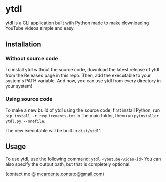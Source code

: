 # ytdl
ytdl is a CLI application built with Python made to make downloading YouTube videos simple and easy.

## Installation
### Without source code
To install ytdl without the source code, download the latest release of ytdl from the Releases page in this repo.
Then, add the executable to your system's PATH variable.
And now, you can use ytdl from every directory in your system!

### Using source code
To make a new build of ytdl using the source code, first install Python, run
`
pip install -r requirements.txt
`
in the main folder, then run
`
pyinstaller ytdl.py --onefile
`.

The new executable will be built in `dist/ytdl`'.

## Usage
To use ytdl, use the following command:
`
ytdl <youtube-video-id>
`
You can also specify the output path, but that is completely optional.


(contact me @ mcardente.contato@gmail.com)
